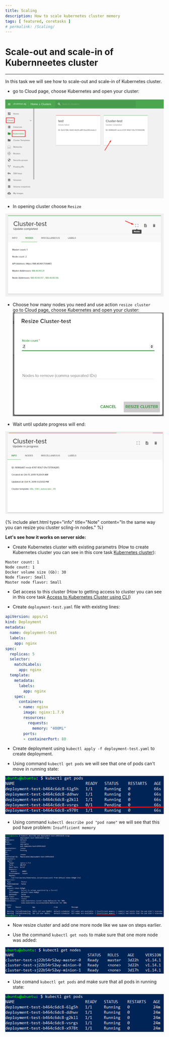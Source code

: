 ```yaml
---
title: Scaling
description: How to scale kubernetes cluster memory 
tags: [ featured, coretasks ]
# permalink: /Scaling/
---
```

# Scale-out and scale-in of Kubernneetes cluster
---

In this task we will see how to scale-out and scale-in of Kubernetes cluster.

 

- go to Cloud page, choose Kubernetes and open your cluster:

![](../../assets/img/scaling/choose_cluster.png)   

- In opening cluster choose `Resize`  

![](../../assets/img/scaling/resize_node1.png) 

- Choose how many nodes you need and use action `resize cluster`  
go to Cloud page, choose Kubernetes and open your cluster:
![](../../assets/img/scaling/resize_node.png)  

- Wait until update progress will end:

![](../../assets/img/scaling/cluster_update.png)  

{% include alert.html type="info" title="Note" content="In the same way you can resize you cluster scling-in nodes." %} 

 **Let's see how it works on server side:** 

- Create Kubernetes cluster with existing parametrs (How to create Kubernetes cluster you can see in this core task <a href="http://docs.ventuscloud.eu/docs/coretasks/Kubernetes">Kubernetes cluster</a>):

```
Master count: 1
Node count: 1
Docker volume size (Gb): 30
Node flavor: Small
Master node flavor: Small
```

- Get access to this cluster (How to getting access to cluster you can see in this core task <a href="http://docs.ventuscloud.eu/docs/coretasks/access-by-cli">Access to Kubernetes Cluster using CLI</a>) 

- Create `deployment-test.yaml` file with existing lines: 

```yaml
apiVersion: apps/v1
kind: Deployment
metadata:
  name: deployment-test
  labels:
    app: nginx
spec:
  replicas: 5
  selector:
    matchLabels:
      app: nginx
  template:
    metadata:
      labels:
        app: nginx
    spec:
      containers:
      - name: nginx
        image: nginx:1.7.9
        resources:
          requests:
            memory: "400Mi"
        ports:
        - containerPort: 80
```
- Create deployment using `kubectl apply -f deployment-test.yaml` to create deployment.

- Using command `kubectl get pods` we will see that one of pods can't move in running state:

![](../../assets/img/scaling/get_pods.png)

- Using command `kubectl describe pod "pod name"` we will see that this pod have problem: `Insufficient memory` 

![](../../assets/img/scaling/Insufficient_memory.png)

- Now resize cluster and add one more node like we saw on steps earlier.

- Use the command `kubectl get nods` to make sure that one more node was added: 

![](../../assets/img/scaling/get_nodes.png)

- Use comand `kubectl get pods` and make sure that all pods in running state: 

![](../../assets/img/scaling/get_pods2.png)


